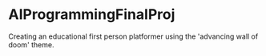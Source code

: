 # AIProgrammingFinalProj
 Creating an educational first person platformer using the 'advancing wall of doom' theme.
